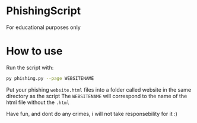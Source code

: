 # PhishingScript
For educational purposes only

# How to use
Run the script with:
```bash
py phishing.py --page WEBSITENAME
```

Put your phishing `website.html` files into a folder called website in the same directory as the script
The `WEBSITENAME` will correspond to the name of the html file without the `.html`

Have fun, and dont do any crimes, i will not take responsebility for it :)
